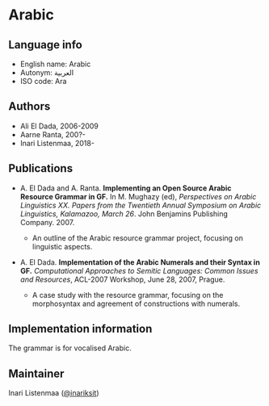 # Arabic

## Language info

* English name: Arabic
* Autonym: العربية
* ISO code: Ara

## Authors

* Ali El Dada, 2006-2009
* Aarne Ranta, 200?-
* Inari Listenmaa, 2018-

## Publications

* A. El Dada and A. Ranta. **Implementing an Open Source Arabic Resource Grammar in GF.**
In M. Mughazy (ed), *Perspectives on Arabic Linguistics XX. Papers from the Twentieth Annual Symposium on Arabic Linguistics, Kalamazoo, March 26*. John Benjamins Publishing Company. 2007.
  * An outline of the Arabic resource grammar project, focusing on linguistic aspects.

* A. El Dada. **Implementation of the Arabic Numerals and their Syntax in GF.**
*Computational Approaches to Semitic Languages: Common Issues and Resources*,
ACL-2007 Workshop, June 28, 2007, Prague.
  * A case study with the resource grammar, focusing on the morphosyntax and agreement of constructions with numerals.

## Implementation information

The grammar is for vocalised Arabic.


## Maintainer

Inari Listenmaa ([@inariksit](https://github.com/inariksit))
